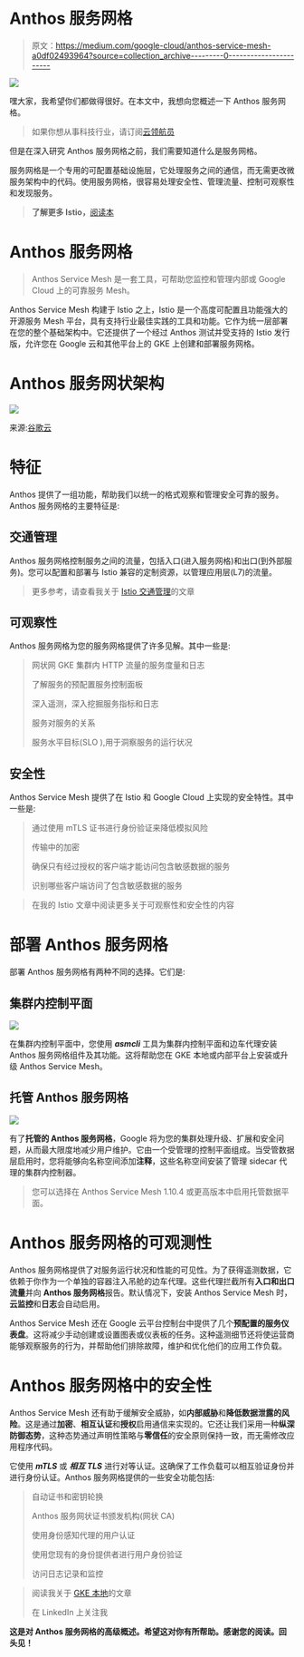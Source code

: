 # Anthos 服务网格

> 原文：<https://medium.com/google-cloud/anthos-service-mesh-a0df02493964?source=collection_archive---------0----------------------->

![](img/a5005345e659d04e8f424ad3a294875a.png)

嘿大家，我希望你们都做得很好。在本文中，我想向您概述一下 Anthos 服务网格。

> 如果你想从事科技行业，请订阅[云领航员](https://www.youtube.com/c/TheCloudPilot)

但是在深入研究 Anthos 服务网格之前，我们需要知道什么是服务网格。

服务网格是一个专用的可配置基础设施层，它处理服务之间的通信，而无需更改微服务架构中的代码。使用服务网格，很容易处理安全性、管理流量、控制可观察性和发现服务。

> **了解更多 Istio，**[阅读本](https://pilotudesh.medium.com/list/istio-service-mesh-101-5de21ab4db08)

# Anthos 服务网格

> Anthos Service Mesh 是一套工具，可帮助您监控和管理内部或 Google Cloud 上的可靠服务 Mesh。

Anthos Service Mesh 构建于 Istio 之上，Istio 是一个高度可配置且功能强大的开源服务 Mesh 平台，具有支持行业最佳实践的工具和功能。它作为统一层部署在您的整个基础架构中。它还提供了一个经过 Anthos 测试并受支持的 Istio 发行版，允许您在 Google 云和其他平台上的 GKE 上创建和部署服务网格。

# Anthos 服务网状架构

![](img/da7cecc747b6c5fcf2d2544b1aeb20d3.png)

来源:[谷歌云](https://cloud.google.com/static/service-mesh/docs/images/mesh-arch.svg)

# 特征

Anthos 提供了一组功能，帮助我们以统一的格式观察和管理安全可靠的服务。Anthos 服务网格的主要特征是:

## 交通管理

Anthos 服务网格控制服务之间的流量，包括入口(进入服务网格)和出口(到外部服务)。您可以配置和部署与 Istio 兼容的定制资源，以管理应用层(L7)的流量。

> 更多参考，请查看我关于 [Istio 交通管理](/google-cloud/istio-service-mesh-101-part-2-3-ceff88a38558)的文章

## 可观察性

Anthos 服务网格为您的服务网格提供了许多见解。其中一些是:

> 网状网 GKE 集群内 HTTP 流量的服务度量和日志
> 
> 了解服务的预配置服务控制面板
> 
> 深入遥测，深入挖掘服务指标和日志
> 
> 服务对服务的关系
> 
> 服务水平目标(SLO ),用于洞察服务的运行状况

## 安全性

Anthos Service Mesh 提供了在 Istio 和 Google Cloud 上实现的安全特性。其中一些是:

> 通过使用 mTLS 证书进行身份验证来降低模拟风险
> 
> 传输中的加密
> 
> 确保只有经过授权的客户端才能访问包含敏感数据的服务
> 
> 识别哪些客户端访问了包含敏感数据的服务

> 在我的 Istio 文章中阅读更多关于可观察性和安全性的内容

# 部署 Anthos 服务网格

部署 Anthos 服务网格有两种不同的选择。它们是:

## 集群内控制平面

![](img/da7cecc747b6c5fcf2d2544b1aeb20d3.png)

在集群内控制平面中，您使用 ***asmcli*** 工具为集群内控制平面和边车代理安装 Anthos 服务网格组件及其功能。这将帮助您在 GKE 本地或内部平台上安装或升级 Anthos Service Mesh。

## 托管 Anthos 服务网格

![](img/44a88bfac40c37abfbadabffc55e6216.png)

有了**托管的 Anthos 服务网格**，Google 将为您的集群处理升级、扩展和安全问题，从而最大限度地减少用户维护。它由一个受管理的控制平面组成。当受管数据层启用时，您将能够向名称空间添加**注释**，这些名称空间安装了管理 sidecar 代理的集群内控制器。

> 您可以选择在 Anthos Service Mesh 1.10.4 或更高版本中启用托管数据平面。

# Anthos 服务网格的可观测性

Anthos 服务网格提供了对服务运行状况和性能的可见性。为了获得遥测数据，它依赖于你作为一个单独的容器注入吊舱的边车代理。这些代理拦截所有**入口和出口流量**并向 **Anthos 服务网格**报告。默认情况下，安装 Anthos Service Mesh 时，**云监控**和**日志**会自动启用。

Anthos Service Mesh 还在 Google 云平台控制台中提供了几个**预配置的服务仪表盘**。这将减少手动创建或设置图表或仪表板的任务。这种遥测细节还将使运营商能够观察服务的行为，并帮助他们排除故障，维护和优化他们的应用工作负载。

# Anthos 服务网格中的安全性

Anthos Service Mesh 还有助于缓解安全威胁，如**内部威胁**和**降低数据泄露的风险**。这是通过**加密**、**相互认证**和**授权**启用通信来实现的。它还让我们采用一种**纵深防御态势**，这种态势通过声明性策略与**零信任**的安全原则保持一致，而无需修改应用程序代码。

它使用 ***mTLS*** 或 ***相互 TLS*** 进行对等认证。这确保了工作负载可以相互验证身份并进行身份认证。Anthos 服务网格提供的一些安全功能包括:

> 自动证书和密钥轮换
> 
> Anthos 服务网状证书颁发机构(网状 CA)
> 
> 使用身份感知代理的用户认证
> 
> 使用您现有的身份提供者进行用户身份验证
> 
> 访问日志记录和监控

> 阅读我关于 [GKE 本地](/google-cloud/introduction-to-gke-on-prem-78a42d630eb9)的文章
> 
> 在 LinkedIn 上关注我

**这是对 Anthos 服务网格的高级概述。希望这对你有所帮助。感谢您的阅读。回头见！**